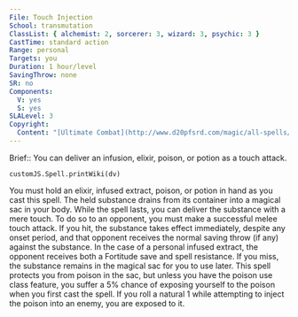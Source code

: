 ```yaml
---
File: Touch Injection
School: transmutation
ClassList: { alchemist: 2, sorcerer: 3, wizard: 3, psychic: 3 }
CastTime: standard action
Range: personal
Targets: you
Duration: 1 hour/level
SavingThrow: none
SR: no
Components:
  V: yes
  S: yes
SLALevel: 3
Copyright:
  Content: "[Ultimate Combat](http://www.d20pfsrd.com/magic/all-spells/t/touch-injection)"
---
```

Brief:: You can deliver an infusion, elixir, poison, or potion as a touch attack.

```dataviewjs
customJS.Spell.printWiki(dv)
```

You must hold an elixir, infused extract, poison, or potion in hand as you cast this spell. The held substance drains from its container into a magical sac in your body. While the spell lasts, you can deliver the substance with a mere touch. To do so to an opponent, you must make a successful melee touch attack. If you hit, the substance takes effect immediately, despite any onset period, and that opponent receives the normal saving throw (if any) against the substance. In the case of a personal infused extract, the opponent receives both a Fortitude save and spell resistance. If you miss, the substance remains in the magical sac for you to use later.  This spell protects you from poison in the sac, but unless you have the poison use class feature, you suffer a 5% chance of exposing yourself to the poison when you first cast the spell. If you roll a natural 1 while attempting to inject the poison into an enemy, you are exposed to it.
